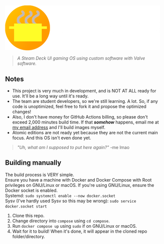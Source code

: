 ![](luncheonos-wide.png)
> *A Steam Deck UI gaming OS using custom software with Valve software.*
## Notes
- This project is very much in development, and is NOT AT ALL ready for use. It'll be a long way until it's ready.
- The team are student developers, so we're still learning. A lot. So, if any code is unoptimized, feel free to fork it and propose the optimized changes!
- Also, I don't have money for GitHub Actions billing, so please don't exceed 2,000 minutes build time. If that ***somehow*** happens, email me at [my email address](mailto:frothyy@frothywifi.cc) and I'll build images myself.
- Atomic editions are not ready yet because they are not the current main focus. And this OS isn't even done yet.
> *"Uh, what am I supposed to put here again?"* -me lmao

## Building manually
The build process is VERY simple.  
Ensure you have a machine with Docker and Docker Compose with Root privileges on GNU/Linux or macOS.
If you're using GNU/Linux, ensure the Docker socket is enabled.  
Systemd: `sudo systemctl enable --now docker.socket`  
Sysv (I've hardly used Sysv so this may be wrong): `sudo service docker.socket start`  
1. Clone this repo.
2. Change directory into `compose` using `cd compose`.
3. Run `docker compose up` using `sudo` if on GNU/Linux or macOS.
4. Wait for it to build! When it's done, it will appear in the cloned repo folder/directory.